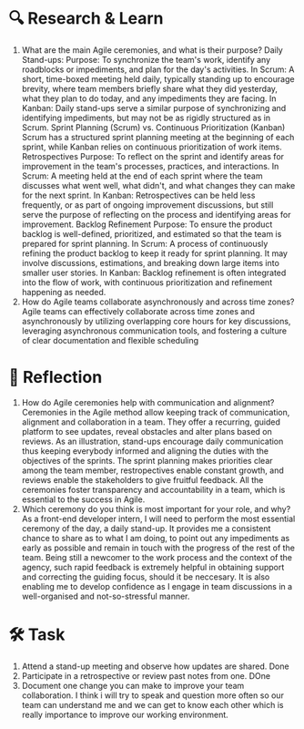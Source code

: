 # 🔍 Research & Learn
1. What are the main Agile ceremonies, and what is their purpose?
    Daily Stand-ups:
        Purpose:
        To synchronize the team's work, identify any roadblocks or impediments, and plan for the day's activities. 
        In Scrum:
        A short, time-boxed meeting held daily, typically standing up to encourage brevity, where team members briefly share what they did yesterday, what they plan to do today, and any impediments they are facing. 
        In Kanban:
        Daily stand-ups serve a similar purpose of synchronizing and identifying impediments, but may not be as rigidly structured as in Scrum. 
    Sprint Planning (Scrum) vs. Continuous Prioritization (Kanban)
        Scrum has a structured sprint planning meeting at the beginning of each sprint, while Kanban relies on continuous prioritization of work items. 
    Retrospectives
        Purpose:
        To reflect on the sprint and identify areas for improvement in the team's processes, practices, and interactions. 
        In Scrum:
        A meeting held at the end of each sprint where the team discusses what went well, what didn't, and what changes they can make for the next sprint. 
        In Kanban:
        Retrospectives can be held less frequently, or as part of ongoing improvement discussions, but still serve the purpose of reflecting on the process and identifying areas for improvement. 
    Backlog Refinement
        Purpose:
        To ensure the product backlog is well-defined, prioritized, and estimated so that the team is prepared for sprint planning. 
        In Scrum:
        A process of continuously refining the product backlog to keep it ready for sprint planning. It may involve discussions, estimations, and breaking down large items into smaller user stories. 
        In Kanban:
        Backlog refinement is often integrated into the flow of work, with continuous prioritization and refinement happening as needed. 
2. How do Agile teams collaborate asynchronously and across time zones?
Agile teams can effectively collaborate across time zones and asynchronously by utilizing overlapping core hours for key discussions, leveraging asynchronous communication tools, and fostering a culture of clear documentation and flexible scheduling
# 📝 Reflection
1. How do Agile ceremonies help with communication and alignment?
    Ceremonies in the Agile method allow keeping track of communication, alignment and collaboration in a team. They offer a recurring, guided platform to see updates, reveal obstacles and alter plans based on reviews. As an illustration, stand-ups encourage daily communication thus keeping everybody informed and aligning the duties with the objectives of the sprints. The sprint planning makes priorities clear among the team member, restropectives enable constant growth, and reviews enable the stakeholders to give fruitful feedback. All the ceremonies foster transparency and accountability in a team, which is essential to the success in Agile.
2. Which ceremony do you think is most important for your role, and why?
    As a front-end developer intern, I will need to perform the most essential ceremony of the day, a daily stand-up. It provides me a consistent chance to share as to what I am doing, to point out any impediments as early as possible and remain in touch with the progress of the rest of the team. Being still a newcomer to the work process and the context of the agency, such rapid feedback is extremely helpful in obtaining support and correcting the guiding focus, should it be neccesary. It is also enabling me to develop confidence as I engage in team discussions in a well-organised and not-so-stressful manner.
# 🛠️ Task
1. Attend a stand-up meeting and observe how updates are shared.
    Done
2. Participate in a retrospective or review past notes from one.
    DOne
3. Document one change you can make to improve your team collaboration.
    I think i will try to speak and question more often so our team can understand me and we can get to know each other which is really importance to improve our working environment.
